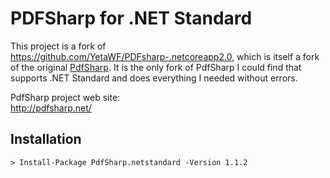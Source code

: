 # PDFSharp for .NET Standard

This project is a fork of https://github.com/YetaWF/PDFsharp-.netcoreapp2.0, which is itself a fork of the original [PdfSharp](https://github.com/empira/PDFsharp).
It is the only fork of PdfSharp I could find that supports .NET Standard and does everything I needed without errors.

PdfSharp project web site:  
http://pdfsharp.net/

## Installation

```
> Install-Package PdfSharp.netstandard -Version 1.1.2
```
